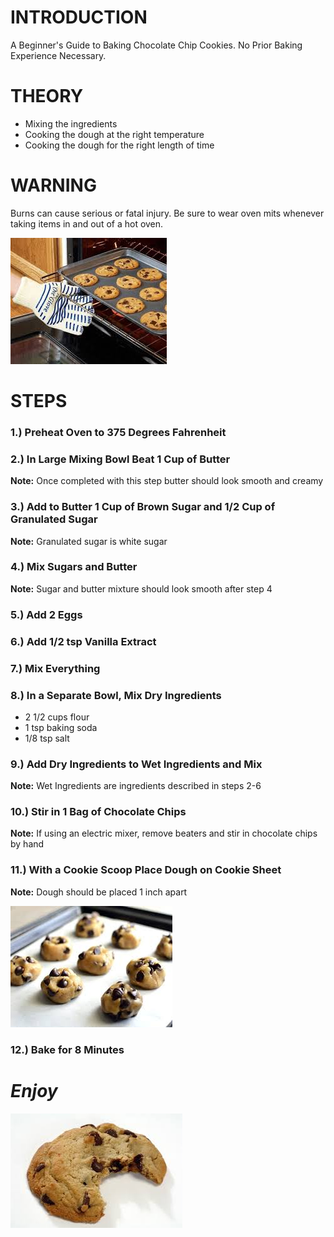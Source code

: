 # INTRODUCTION

A Beginner's Guide to Baking Chocolate Chip Cookies. No Prior Baking Experience Necessary.

# THEORY

- Mixing the ingredients
- Cooking the dough at the right temperature
- Cooking the dough for the right length of time

# WARNING

Burns can cause serious or fatal injury. Be sure to wear oven mits whenever taking items in and out of a hot oven. 

<img src="safety.jpeg"
     alt = "Wearing Proper Protection icon" />


# STEPS

### 1.) Preheat Oven to 375 Degrees Fahrenheit

### 2.) In Large Mixing Bowl Beat 1 Cup of Butter
**Note:** Once completed with this step butter should look smooth and creamy

### 3.) Add to Butter 1 Cup of Brown Sugar and 1/2 Cup of Granulated Sugar
**Note:** Granulated sugar is white sugar

### 4.) Mix Sugars and Butter 
**Note:** Sugar and butter mixture should look smooth after step 4

### 5.) Add 2 Eggs

### 6.) Add 1/2 tsp Vanilla Extract

### 7.) Mix Everything

### 8.) In a Separate Bowl, Mix Dry Ingredients
- 2 1/2 cups flour
- 1 tsp baking soda
- 1/8 tsp salt

### 9.) Add Dry Ingredients to Wet Ingredients and Mix 
**Note:** Wet Ingredients are ingredients described in steps 2-6

### 10.) Stir in 1 Bag of Chocolate Chips
**Note:** If using an electric mixer, remove beaters and stir in chocolate chips by hand

### 11.) With a Cookie Scoop Place Dough on Cookie Sheet
**Note:** Dough should be placed 1 inch apart

<img src="sheet.jpeg"
     alt = "Cookie Sheet icon" />
    
### 12.) Bake for 8 Minutes


# _**Enjoy**_
<img src="bite.jpeg"
     alt = "Cookie With Bite icon" />
















 
 
